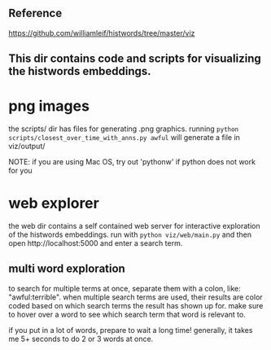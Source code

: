 Reference
---------
https://github.com/williamleif/histwords/tree/master/viz


This dir contains code and scripts for visualizing the histwords embeddings. 
--------

# png images

the scripts/ dir has files for generating .png graphics. running `python
scripts/closest_over_time_with_anns.py awful` will generate a file in viz/output/

NOTE: if you are using Mac OS, try out 'pythonw' if python does not work for you

# web explorer

the web dir contains a self contained web server for interactive exploration of
the histwords embeddings. run with `python viz/web/main.py` and then open
http://localhost:5000 and enter a search term.

## multi word exploration

to search for multiple terms at once, separate them with a colon, like:
"awful:terrible". when multiple search terms are used, their results are color
coded based on which search terms the result has shown up for. make sure to
hover over a word to see which search term that word is relevant to.

if you put in a lot of words, prepare to wait a long time! generally, it takes
me 5+ seconds to do 2 or 3 words at once.
